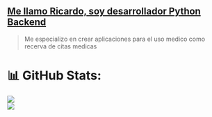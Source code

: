 ## <ins> Me llamo Ricardo, soy desarrollador Python Backend </ins>
> Me especializo en crear aplicaciones para el uso medico como recerva de citas medicas

# 📊 GitHub Stats:
![](https://github-readme-stats.vercel.app/api?username=Neoabuelo&theme=radical&hide_border=false&include_all_commits=false&count_private=false)<br/>
![](https://github-readme-stats.vercel.app/api/top-langs/?username=Neoabuelo&theme=radical&hide_border=false&include_all_commits=false&count_private=false&layout=compact)

